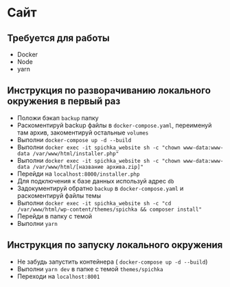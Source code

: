 # Сайт

## Требуется для работы

- Docker
- Node
- yarn

## Инструкция по разворачиванию локального окружения в первый раз

- Положи бэкап `backup` папку
- Раскоментируй backup файлы в `docker-compose.yaml`, переименуй там архив, закоментируй остальные `volumes`
- Выполни `docker-compose up -d --build`
- Выполни `docker exec -it spichka_website sh -c "chown www-data:www-data /var/www/html/installer.php"`
- Выполни `docker exec -it spichka_website sh -c "chown www-data:www-data /var/www/html/[название архива.zip]"`
- Перейди на `localhost:8000/installer.php`
- Для подключения к базе данных используй адрес `db`
- Задокументируй обратно `backup` в `docker-compose.yaml` и раскоментируй файлы темы
- Выполни `docker exec -it spichka_website sh -c "cd /var/www/html/wp-content/themes/spichka && composer install"`
- Перейди в папку с темой
- Выполни `yarn`

## Инструкция по запуску локального окружения

- Не забудь запустить контейнера ( `docker-compose up -d --build`)
- Выполни `yarn dev` в папке с темой `themes/spichka`
- Переходи на `localhost:8001`
